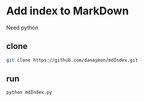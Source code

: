 # Add index to MarkDown
Need python

## clone
```bash
git clone https://github.com/danayeon/mdIndex.git
```

## run
```bash
python mdIndex.py
```
